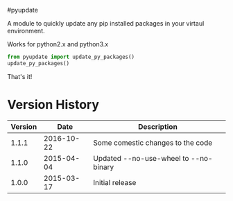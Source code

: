 #pyupdate

A module to quickly update any pip installed packages in your virtaul
environment.

Works for python2.x and python3.x

```python
from pyupdate import update_py_packages()
update_py_packages()
```

That's it!

Version History
==============
Version | Date       | Description
--------- | ---------- | -----------
1.1.1   | 2016-10-22 | Some comestic changes to the code
1.1.0   | 2015-04-04 | Updated --no-use-wheel to --no-binary
1.0.0   | 2015-03-17 | Initial release

